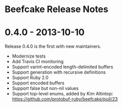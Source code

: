 # Beefcake Release Notes

# 0.4.0 - 2013-10-10

Release 0.4.0 is the first with new maintainers.

* Modernize tests
* Add Travis CI monitoring
* Support varint-encoded length-delimited buffers
* Support generation with recursive definitions
* Support Ruby 2.0
* Support encoded buffers
* Support false but non-nil values
* Support top-level enums, added by Kim Altintop:
  https://github.com/protobuf-ruby/beefcake/pull/23
